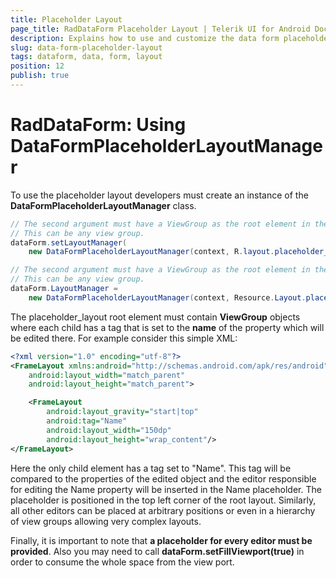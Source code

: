 ```yaml
---
title: Placeholder Layout
page_title: RadDataForm Placeholder Layout | Telerik UI for Android Documentation
description: Explains how to use and customize the data form placeholder layout.
slug: data-form-placeholder-layout
tags: dataform, data, form, layout
position: 12
publish: true
---
```


# RadDataForm: Using DataFormPlaceholderLayoutManager

To use the placeholder layout developers must create an instance of the **DataFormPlaceholderLayoutManager** class.
```Java
// The second argument must have a ViewGroup as the root element in the XML. 
// This can be any view group.
dataForm.setLayoutManager(
	new DataFormPlaceholderLayoutManager(context, R.layout.placeholder_layout));
```
```C#
// The second argument must have a ViewGroup as the root element in the XML. 
// This can be any view group.
dataForm.LayoutManager =
	new DataFormPlaceholderLayoutManager(context, Resource.Layout.placeholder_layout);
```

The placeholder_layout root element must contain **ViewGroup** objects where each child has a tag
that is set to the **name** of the property which will be edited there. For example consider this simple XML:

```XML
<?xml version="1.0" encoding="utf-8"?>
<FrameLayout xmlns:android="http://schemas.android.com/apk/res/android"
    android:layout_width="match_parent"
    android:layout_height="match_parent">

    <FrameLayout
        android:layout_gravity="start|top"
        android:tag="Name"
        android:layout_width="150dp"
        android:layout_height="wrap_content"/>
</FrameLayout>
```

Here the only child element has a tag set to "Name". This tag will be compared to the properties of the edited object and the editor responsible
for editing the Name property will be inserted in the Name placeholder. The placeholder is positioned in the
top left corner of the root layout. Similarly, all other editors can be placed at arbitrary positions or even in a hierarchy of view groups allowing
very complex layouts.

Finally, it is important to note that **a placeholder for every editor must be provided**. Also you may need to call **dataForm.setFillViewport(true)** in order to consume the whole space from the view port.